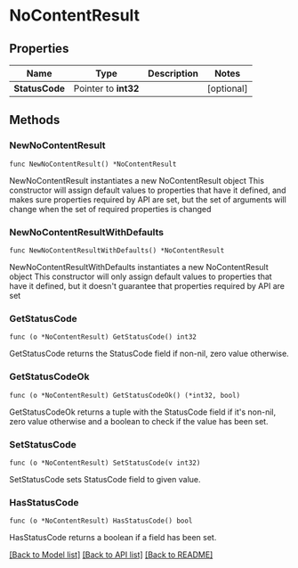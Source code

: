 # NoContentResult

## Properties

Name | Type | Description | Notes
------------ | ------------- | ------------- | -------------
**StatusCode** | Pointer to **int32** |  | [optional] 

## Methods

### NewNoContentResult

`func NewNoContentResult() *NoContentResult`

NewNoContentResult instantiates a new NoContentResult object
This constructor will assign default values to properties that have it defined,
and makes sure properties required by API are set, but the set of arguments
will change when the set of required properties is changed

### NewNoContentResultWithDefaults

`func NewNoContentResultWithDefaults() *NoContentResult`

NewNoContentResultWithDefaults instantiates a new NoContentResult object
This constructor will only assign default values to properties that have it defined,
but it doesn't guarantee that properties required by API are set

### GetStatusCode

`func (o *NoContentResult) GetStatusCode() int32`

GetStatusCode returns the StatusCode field if non-nil, zero value otherwise.

### GetStatusCodeOk

`func (o *NoContentResult) GetStatusCodeOk() (*int32, bool)`

GetStatusCodeOk returns a tuple with the StatusCode field if it's non-nil, zero value otherwise
and a boolean to check if the value has been set.

### SetStatusCode

`func (o *NoContentResult) SetStatusCode(v int32)`

SetStatusCode sets StatusCode field to given value.

### HasStatusCode

`func (o *NoContentResult) HasStatusCode() bool`

HasStatusCode returns a boolean if a field has been set.


[[Back to Model list]](../README.md#documentation-for-models) [[Back to API list]](../README.md#documentation-for-api-endpoints) [[Back to README]](../README.md)


